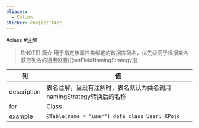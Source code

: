 ```yaml
---
aliases:
  - Column
sticker: emoji//1f4cc
---
```

#class #注解 

> [!NOTE] 简介
> 用于指定该属性类绑定的数据库列名，优先级高于根据类名获取列名的通用设置([[setFieldNamingStrategy]])


| 列           | 值                                              |
| ----------- | ---------------------------------------------- |
| description | 表名注解，当没有注解时，表名默认为类名调用namingStrategy转换后的名称      |
| for         | Class                                          |
| example     | `@Table(name = "user") data class User: KPojo` |

